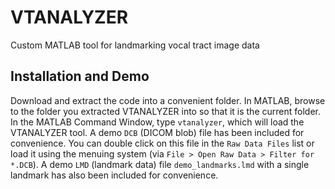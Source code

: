 # VTANALYZER
Custom MATLAB tool for landmarking vocal tract image data

## Installation and Demo

Download and extract the code into a convenient folder. In MATLAB, browse to the folder you extracted VTANALYZER into so that it is the current folder. In the MATLAB Command Window, type `vtanalyzer`, which will load the VTANALYZER tool. A demo `DCB` (DICOM blob) file has been included for convenience. You can double click on this file in the `Raw Data Files` list or load it using the menuing system (via `File > Open Raw Data > Filter for *.DCB`). A demo `LMD` (landmark data) file `demo_landmarks.lmd` with a single landmark has also been included for convenience.

